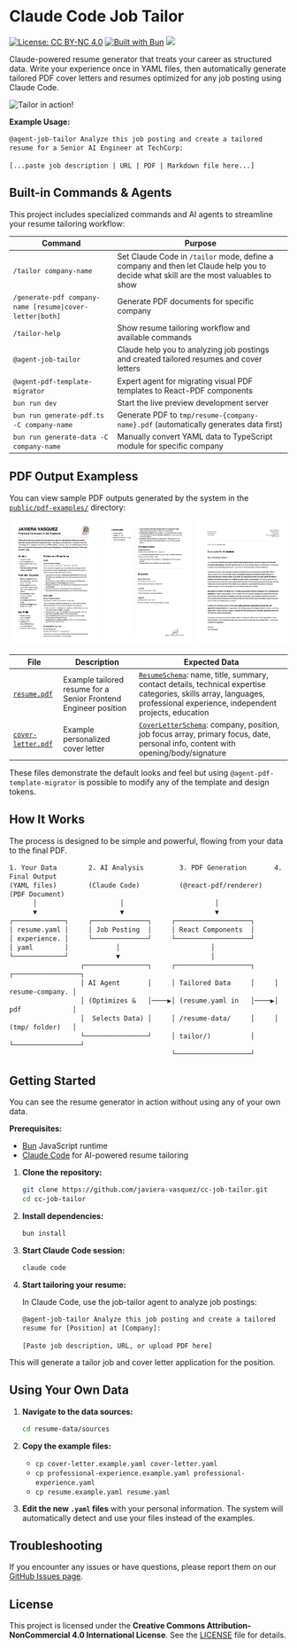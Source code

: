 # Claude Code Job Tailor

[![License: CC BY-NC 4.0](https://img.shields.io/badge/License-CC%20BY--NC%204.0-lightgrey.svg)](https://creativecommons.org/licenses/by-nc/4.0/)
[![Built with Bun](https://img.shields.io/badge/Built%20with-Bun-000000?logo=bun)](https://bun.sh/)
![](https://img.shields.io/badge/Node.js-18%2B-brightgreen?style=flat-square)

Claude-powered resume generator that treats your career as structured data. Write your experience once in YAML files, then automatically generate tailored PDF cover letters and resumes optimized for any job posting using Claude Code.

![Tailor in action!](https://s6.imgcdn.dev/Yitx9N.gif)

**Example Usage:**
```
@agent-job-tailor Analyze this job posting and create a tailored resume for a Senior AI Engineer at TechCorp:

[...paste job description | URL | PDF | Markdown file here...]
```


## Built-in Commands & Agents

This project includes specialized commands and AI agents to streamline your resume tailoring workflow:

| Command | Purpose |
|---------|---------|
| `/tailor company-name` | Set Claude Code in `/tailor` mode, define a company and then let Claude help you to decide what skill are the most valuables to show |
| `/generate-pdf company-name [resume\|cover-letter\|both]` | Generate PDF documents for specific company |
| `/tailor-help` | Show resume tailoring workflow and available commands |
| `@agent-job-tailor` | Claude help you to analyzing job postings and created tailored resumes and cover letters|
| `@agent-pdf-template-migrator` | Expert agent for migrating visual PDF templates to React-PDF components |
| `bun run dev` | Start the live preview development server |
| `bun run generate-pdf.ts -C company-name` | Generate PDF to `tmp/resume-{company-name}.pdf` (automatically generates data first) |
| `bun run generate-data -C company-name` | Manually convert YAML data to TypeScript module for specific company |


## PDF Output Exampless
You can view sample PDF outputs generated by the system in the [`public/pdf-examples/`](public/pdf-examples/) directory:

![Available templates](/public/images/templates.png)

| File | Description | Expected Data |
|------|-------------|---------------|
| [`resume.pdf`](public/pdf-examples/resume.pdf) | Example tailored resume for a Senior Frontend Engineer position | [`ResumeSchema`](src/types.ts#L63): name, title, summary, contact details, technical expertise categories, skills array, languages, professional experience, independent projects, education |
| [`cover-letter.pdf`](public/pdf-examples/cover-letter.pdf) | Example personalized cover letter | [`CoverLetterSchema`](src/types.ts#L184): company, position, job focus array, primary focus, date, personal info, content with opening/body/signature |

These files demonstrate the default looks and feel but using `@agent-pdf-template-migrator` is possible to modify any of the template and design tokens.


## How It Works

The process is designed to be simple and powerful, flowing from your data to the final PDF.

```
1. Your Data        2. AI Analysis         3. PDF Generation       4. Final Output
(YAML files)        (Claude Code)          (@react-pdf/renderer)   (PDF Document)
      │                     │                       │
      ▼                     ▼                       ▼
┌─────────────┐     ┌──────────────┐     ┌───────────────────┐
│ resume.yaml │     │ Job Posting  │     │ React Components  │
│ experience. │     └──────────────┘     └───────────────────┘
│ yaml        │            │                       │
└─────────────┘            ▼                       │
                  ┌────────────────┐     ┌───────────────────┐     ┌─────────────────┐
                  │ AI Agent       │     │ Tailored Data     │     │ resume-company. │
                  │ (Optimizes &   │────▶│ (resume.yaml in   │────▶│ pdf             │
                  │  Selects Data) │     │ /resume-data/     │     │ (tmp/ folder)   │
                  └────────────────┘     │ tailor/)          │     └─────────────────┘
                                         └───────────────────┘
```

## Getting Started

You can see the resume generator in action without using any of your own data.

**Prerequisites:**
- [Bun](https://bun.sh/) JavaScript runtime
- [Claude Code](https://claude.ai/code) for AI-powered resume tailoring

1.  **Clone the repository:**
    ```bash
    git clone https://github.com/javiera-vasquez/cc-job-tailor.git
    cd cc-job-tailor
    ```

2.  **Install dependencies:**
    ```bash
    bun install
    ```

3.  **Start Claude Code session:**
    ```bash
    claude code
    ```

4.  **Start tailoring your resume:**

    In Claude Code, use the job-tailor agent to analyze job postings:
    ```
    @agent-job-tailor Analyze this job posting and create a tailored resume for [Position] at [Company]:

    [Paste job description, URL, or upload PDF here]
    ```

    
This will generate a tailor job and cover letter application for the position.

## Using Your Own Data

1.  **Navigate to the data sources:**
    ```bash
    cd resume-data/sources
    ```

2.  **Copy the example files:**
    *   `cp cover-letter.example.yaml cover-letter.yaml`
    *   `cp professional-experience.example.yaml professional-experience.yaml`
    *   `cp resume.example.yaml resume.yaml`

3.  **Edit the new `.yaml` files** with your personal information. The system will automatically detect and use your files instead of the examples.


## Troubleshooting

If you encounter any issues or have questions, please report them on our [GitHub Issues page](https://github.com/javiera-vasquez/cc-job-tailor/issues).

## License

This project is licensed under the **Creative Commons Attribution-NonCommercial 4.0 International License**. See the [LICENSE](LICENSE) file for details.

